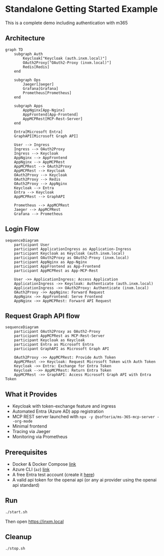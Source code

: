 # Standalone Getting Started Example

This is a complete demo including authentication with m365

## Architecture

```mermaid
graph TD
    subgraph Auth
        Keycloak["Keycloak (auth.inxm.local)"]
        OAuth2Proxy["OAuth2-Proxy (inxm.local)"]
        Redis[Redis]
    end

    subgraph Ops
        Jaeger[Jaeger]
        Grafana[Grafana]
        Prometheus[Prometheus]
    end

    subgraph Apps
        AppNginx[App-Nginx]
        AppFrontend[App-Frontend]
        AppMCPRest[MCP-Rest-Server]
    end

    Entra[Microsoft Entra]
    GraphAPI[Microsoft Graph API]

    User --> Ingress
    Ingress --> OAuth2Proxy
    Ingress --> Keycloak
    AppNginx --> AppFrontend
    AppNginx --> AppMCPRest
    AppMCPRest --> OAuth2Proxy
    AppMCPRest --> Keycloak
    OAuth2Proxy --> Keycloak
    OAuth2Proxy --> Redis
    OAuth2Proxy --> AppNginx
    Keycloak --> Entra
    Entra --> Keycloak
    AppMCPRest --> GraphAPI

    Prometheus --> AppMCPRest
    Jaeger --> AppMCPRest
    Grafana --> Prometheus
```

## Login Flow

```mermaid
sequenceDiagram
    participant User
    participant ApplicationIngress as Application-Ingress
    participant Keycloak as Keycloak (auth.inxm.local)
    participant OAuth2Proxy as OAuth2-Proxy (inxm.local)
    participant AppNginx as App-Nginx
    participant AppFrontend as App-Frontend
    participant AppMCPRest as App-MCP-Rest

    User ->> ApplicationIngress: Access Application
    ApplicationIngress ->> Keycloak: Authenticate (auth.inxm.local)
    ApplicationIngress ->> OAuth2Proxy: Authenticate (inxm.local)
    OAuth2Proxy ->> AppNginx: Forward Request
    AppNginx ->> AppFrontend: Serve Frontend
    AppNginx ->> AppMCPRest: Forward API Request
```

## Request Graph API flow

```mermaid 
sequenceDiagram
    participant OAuth2Proxy as OAuth2-Proxy
    participant AppMCPRest as MCP-Rest-Server
    participant Keycloak as Keycloak
    participant Entra as Microsoft Entra
    participant GraphAPI as Microsoft Graph API

    OAuth2Proxy ->> AppMCPRest: Provide Auth Token
    AppMCPRest ->> Keycloak: Request Microsoft Token with Auth Token
    Keycloak ->> Entra: Exchange for Entra Token
    Keycloak -->> AppMCPRest: Return Entra Token
    AppMCPRest ->> GraphAPI: Access Microsoft Graph API with Entra Token
```


## What it Provides
* Keycloak with token-exchange feature and ingress
* Automated Entra (Azure AD) app registration
* MCP REST server launched with `npx -y @softeria/ms-365-mcp-server --org-mode`
* Minimal frontend
* Tracing via Jaeger
* Monitoring via Prometheus

## Prerequisites
* Docker & Docker Compose [link](https://docs.docker.com/engine/install/)
* Azure CLI (`az`) [link](https://learn.microsoft.com/en-us/cli/azure/install-azure-cli?view=azure-cli-latest)
* A free Entra test account (create it [here](https://learn.microsoft.com/sk-sk/entra/verified-id/how-to-create-a-free-developer-account))
* A valid api token for the openai api (or any ai provider using the openai api standard)

## Run

```bash
./start.sh
```

Then open https://inxm.local

## Cleanup

```bash
./stop.sh
```

